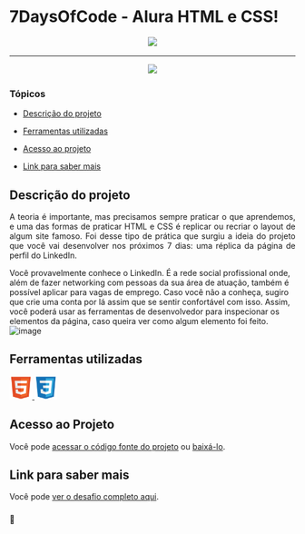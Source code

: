 # 7DaysOfCode - Alura HTML e CSS!
<div align="center">
<img src="https://user-images.githubusercontent.com/40903360/180356884-71277bf5-caad-4b06-9586-bb84a679a2b1.png" />
</div>
<hr>
<p align="center">
   <img src="http://img.shields.io/static/v1?label=STATUS&message=EM%20DESENVOLVIMENTO&color=RED&style=for-the-badge"/>
</p>

### Tópicos 

- [Descrição do projeto](#descrição-do-projeto)

- [Ferramentas utilizadas](#ferramentas-utilizadas)

- [Acesso ao projeto](#acesso-ao-projeto)

- [Link para saber mais](#link-para-saber-mais)

## Descrição do projeto 

<p align="justify">
A teoria é importante, mas precisamos sempre praticar o que aprendemos, e uma das formas de praticar HTML e CSS é replicar ou recriar o layout de algum site famoso. Foi desse tipo de prática que surgiu a ideia do projeto que você vai desenvolver nos próximos 7 dias: uma réplica da página de perfil do LinkedIn.

Você provavelmente conhece o LinkedIn. É a rede social profissional onde, além de fazer networking com pessoas da sua área de atuação, também é possível aplicar para vagas de emprego. Caso você não a conheça, sugiro que crie uma conta por lá assim que se sentir confortável com isso. Assim, você poderá usar as ferramentas de desenvolvedor para inspecionar os elementos da página, caso queira ver como algum elemento foi feito.
![image](https://user-images.githubusercontent.com/40903360/180357839-7a2ffe15-4aa6-4d6d-85eb-ef1db768614d.png)

</p>

###

## Ferramentas utilizadas

<a href="#" target="_blank"> <img src="https://raw.githubusercontent.com/devicons/devicon/master/icons/html5/html5-original.svg" alt="java" width="40" height="40"/> </a> 
<a href="#" target="_blank"> <img src="https://raw.githubusercontent.com/devicons/devicon/master/icons/css3/css3-original.svg" alt="java" width="40" height="40"/> </a> 

###

## Acesso ao Projeto

Você pode [acessar o código fonte do projeto](https://gmm9.github.io/7dayshtmlcss-1day/) ou [baixá-lo](https://codeload.github.com/gmm9/7dayshtmlcss-1day/zip/refs/heads/main).

###

## Link para saber mais
Você pode [ver o desafio completo aqui](https://7daysofcode.io/matricula/html-css-linkedin).

###

🎈

